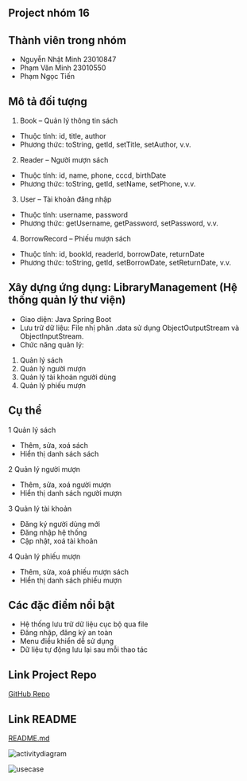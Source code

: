 ## Project nhóm 16

## Thành viên trong  nhóm
- Nguyễn Nhật Minh 23010847 
- Phạm Văn Minh 23010550 
- Phạm Ngọc Tiến 

## Mô tả đối tượng
1. Book – Quản lý thông tin sách
- Thuộc tính: id, title, author
- Phương thức: toString, getId, setTitle, setAuthor, v.v.
2. Reader – Người mượn sách
- Thuộc tính: id, name, phone, cccd, birthDate
- Phương thức: toString, getId, setName, setPhone, v.v.
3. User – Tài khoản đăng nhập
- Thuộc tính: username, password
- Phương thức: getUsername, getPassword, setPassword, v.v.
4. BorrowRecord – Phiếu mượn sách
- Thuộc tính: id, bookId, readerId, borrowDate, returnDate
- Phương thức: toString, getId, setBorrowDate, setReturnDate, v.v.

## Xây dựng ứng dụng: LibraryManagement (Hệ thống quản lý thư viện)

- Giao diện: Java Spring Boot
- Lưu trữ dữ liệu: File nhị phân .data sử dụng ObjectOutputStream và ObjectInputStream.
- Chức năng quản lý:
1. Quản lý sách
2. Quản lý người mượn
3. Quản lý tài khoản người dùng
4. Quản lý phiếu mượn
## Cụ thể
1 Quản lý sách
+ Thêm, sửa, xoá sách
+ Hiển thị danh sách sách
  
2 Quản lý người mượn
+ Thêm, sửa, xoá người mượn
+ Hiển thị danh sách người mượn
  
3 Quản lý tài khoản
+ Đăng ký người dùng mới
+ Đăng nhập hệ thống
+ Cập nhật, xoá tài khoản
  
4 Quản lý phiếu mượn
+ Thêm, sửa, xoá phiếu mượn sách
+ Hiển thị danh sách phiếu mượn

## Các đặc điểm nổi bật
- Hệ thống lưu trữ dữ liệu cục bộ qua file
- Đăng nhập, đăng ký an toàn
- Menu điều khiển dễ sử dụng
- Dữ liệu tự động lưu lại sau mỗi thao tác

## Link Project Repo
[GitHub Repo](https://github.com/nguxnnminh/OOP_N01_Term3_2025_K17_Group16)

## Link README
[README.md](https://github.com/nguxnnminh/OOP_N01_Term3_2025_K17_Group16/edit/main/README.md)

![activitydiagram](https://github.com/user-attachments/assets/4a5eb344-b6cc-4f95-98fd-dfa8e37559dc)

![usecase](https://github.com/user-attachments/assets/fb57b19f-a93e-438b-a3d9-6b95259525ea)

